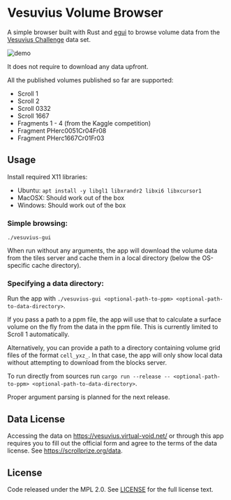 # Vesuvius Volume Browser

A simple browser built with Rust and [egui](https://github.com/emilk/egui) to browse volume data from the [Vesuvius Challenge](https://scrollprize.org/data) data set.

![demo](https://github.com/jrudolph/vesuvius-gui/assets/9868/261dfc1c-f9d5-41a4-8324-8963eef2afa2)

It does not require to download any data upfront.

All the published volumes published so far are supported:

- Scroll 1
- Scroll 2
- Scroll 0332
- Scroll 1667
- Fragments 1 - 4 (from the Kaggle competition)
- Fragment PHerc0051Cr04Fr08
- Fragment PHerc1667Cr01Fr03

## Usage

Install required X11 libraries:

- Ubuntu: `apt install -y libgl1 libxrandr2 libxi6 libxcursor1`
- MacOSX: Should work out of the box
- Windows: Should work out of the box

### Simple browsing:

```
./vesuvius-gui
```

When run without any arguments, the app will download the volume data from the tiles server and cache them in a local directory (below the OS-specific cache directory).

### Specifying a data directory:

Run the app with `./vesuvius-gui <optional-path-to-ppm> <optional-path-to-data-directory>`.

If you pass a path to a ppm file, the app will use that to calculate a surface volume on the fly from the data in the ppm file. This is currently limited to Scroll 1 automatically.

Alternatively, you can provide a path to a directory containing volume grid files of the format `cell_yxz_`. In that case, the app will
only show local data without attempting to download from the blocks server.

To run directly from sources run `cargo run --release -- <optional-path-to-ppm> <optional-path-to-data-directory>`.

Proper argument parsing is planned for the next release.

## Data License

Accessing the data on https://vesuvius.virtual-void.net/ or through this app requires you to fill out the official
form and agree to the terms of the data license. See https://scrollprize.org/data.

## License

Code released under the MPL 2.0. See [LICENSE](LICENSE) for the full license text.
